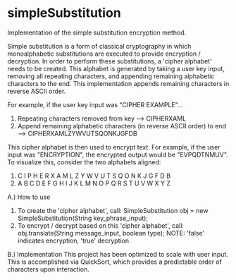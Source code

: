 # simpleSubstitution
Implementation of the simple substitution encryption method.

Simple substitution is a form of classical cryptography in which monoalphabetic substitutions are executed to provide encryption / decryption. In order to perform these substitutions, a 'cipher alphabet' needs to be created. This alphabet is generated by taking a user key input, removing all repeating characters, and appending remaining alphabetic characters to the end. This implementation appends remaining characters in reverse ASCII order.

For example, if the user key input was "CIPHER EXAMPLE"...
1. Repeating characters removed from key --> CIPHERXAML
2. Append remaining alphabetic characters (in reverse ASCII order) to end --> CIPHERXAMLZYWVUTSQONKJGFDB

This cipher alphabet is then used to encrypt text. For example, if the user input was "ENCRYPTION", the encrypted output would be 
"EVPQDTNMUV".
To visualize this, consider the two alphabets aligned:

1. C I P H E R X A M L Z Y W V U T S Q O N K J G F D B
2. A B C D E F G H I J K L M N O P Q R S T U V W X Y Z

A.) How to use
  1. To create the 'cipher alphabet', call: SimpleSubstitution obj = new SimpleSubstitution(String key_phrase_input);
  2. To encrypt / decrypt based on this 'cipher alphabet', call: obj.translate(String message_input, boolean type); NOTE: 'false' indicates encryption, 'true' decryption

B.) Implementation
  This project has been optimized to scale with user input. This is accomplished via QuickSort, which provides a predictable order of 
  characters upon interaction.

